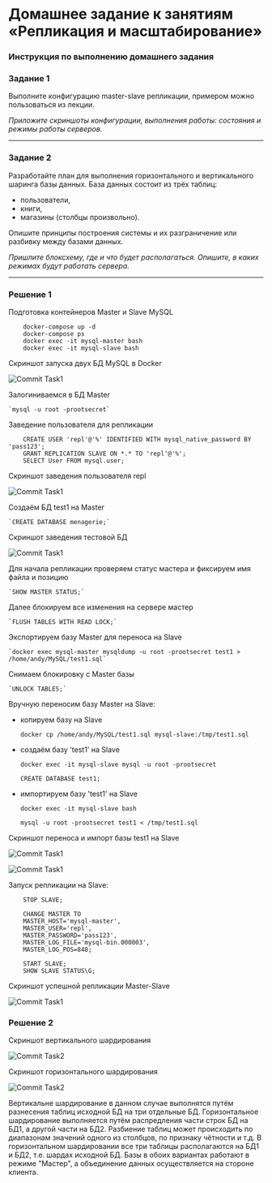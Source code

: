 
# Домашнее задание к занятиям «Репликация и масштабирование»

### Инструкция по выполнению домашнего задания

### Задание 1

Выполните конфигурацию master-slave репликации, примером можно пользоваться из лекции.

*Приложите скриншоты конфигурации, выполнения работы: состояния и режимы работы серверов.*

---

### Задание 2

Разработайте план для выполнения горизонтального и вертикального шаринга базы данных. База данных состоит из трёх таблиц: 

- пользователи, 
- книги, 
- магазины (столбцы произвольно). 

Опишите принципы построения системы и их разграничение или разбивку между базами данных.

*Пришлите блоксхему, где и что будет располагаться. Опишите, в каких режимах будут работать сервера.* 


---

### Решение 1

Подготовка контейнеров Master и Slave  MySQL

```
	docker-compose up -d
	docker-compose ps
	docker exec -it mysql-master bash
	docker exec -it mysql-slave bash
```

Скриншот запуска двух БД MySQL в Docker 

![Commit Task1](https://github.com/AndrewZnamenskiy/Replication-and-Scaling/blob/main/img/task1p1.png)


Залогиниваемся в БД Master

	`mysql -u root -prootsecret`
 
Заведение пользователя для репликации

```
	CREATE USER 'repl'@'%' IDENTIFIED WITH mysql_native_password BY 'pass123';
	GRANT REPLICATION SLAVE ON *.* TO 'repl'@'%';
	SELECT User FROM mysql.user;
```

Скриншот заведения пользователя repl

![Commit Task1](https://github.com/AndrewZnamenskiy/Replication-and-Scaling/blob/main/img/task1p2.png)


Создаём БД test1 на Master

	`CREATE DATABASE menagerie;`

Скриншот заведения тестовой БД

![Commit Task1](https://github.com/AndrewZnamenskiy/Replication-and-Scaling/blob/main/img/task1p3.png)


Для начала репликации проверяем статус мастера и фиксируем имя файла и позицию

	`SHOW MASTER STATUS;`

Далее блокируем все изменения на сервере мастер

	`FLUSH TABLES WITH READ LOCK;` 
 
Экспортируем базу Master для переноса на Slave
 
	`docker exec mysql-master mysqldump -u root -prootsecret test1 > /home/andy/MySQL/test1.sql`

Снимаем блокировку с Master базы

	`UNLOCK TABLES;`
 
Вручную переносим базу Master на Slave:

- копируем базу на Slave

	`docker cp /home/andy/MySQL/test1.sql mysql-slave:/tmp/test1.sql`

- создаём базу 'test1' на Slave

	`docker exec -it mysql-slave mysql -u root -prootsecret`

	`CREATE DATABASE test1;`

- импортируем базу 'test1' на Slave

	`docker exec -it mysql-slave bash`

	`mysql -u root -prootsecret test1 < /tmp/test1.sql`


Скриншот переноса и импорт базы test1 на Slave

![Commit Task1](https://github.com/AndrewZnamenskiy/Replication-and-Scaling/blob/main/img/task1p4.png)


![Commit Task1](https://github.com/AndrewZnamenskiy/Replication-and-Scaling/blob/main/img/task1p5.png)



Запуск репликации на Slave:

```
	STOP SLAVE;

	CHANGE MASTER TO 
	MASTER_HOST='mysql-master',
	MASTER_USER='repl',
	MASTER_PASSWORD='pass123', 
	MASTER_LOG_FILE='mysql-bin.000003',
	MASTER_LOG_POS=848;

	START SLAVE;
	SHOW SLAVE STATUS\G;
```

Скриншот успешной репликации Master-Slave

![Commit Task1](https://github.com/AndrewZnamenskiy/Replication-and-Scaling/blob/main/img/task1p6.png)



### Решение 2

Скриншот вертикального шардирования 

![Commit Task2](https://github.com/AndrewZnamenskiy/Replication-and-Scaling/blob/main/img/task2p1.png)


Скриншот горизонтального шардирования

![Commit Task2](https://github.com/AndrewZnamenskiy/Replication-and-Scaling/blob/main/img/task2p2.png)


Вертикальне шардирование в данном случае выполнятся путём разнесения таблиц исходной БД на 
три отдельные БД. Горизонтальное шардирование выполняется путём распредления части строк БД на БД1, 
а другой части на БД2. Разбиение таблиц может  происходить по диапазонам значений одного из столбцов, 
по признаку чётности и т.д. В горизонтальном шардировании все три таблицы располагаются на БД1 и БД2, 
т.е. шардах исходной БД. Базы в обоих вариантах работают в режиме "Мастер", а объединение данных 
осуществляется на стороне клиента.


